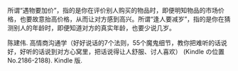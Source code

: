 所谓“遇物要加价”，指的是你在评价别人购买的物品时，即便明知物品的市场价格，也要故意抬高价格，从而让对方感到高兴。所谓“逢人要减岁”，指的是你在猜测别人的年龄时，即便知道对方的真实年龄，也要少说几岁。

陈建伟. 高情商沟通学（好好说话的7个法则，55个魔鬼细节，教你把难听的话说好，好听的话说到对方心窝里，把话说得让人舒服、讨人喜欢） (Kindle の位置No.2186-2188). Kindle 版. 

